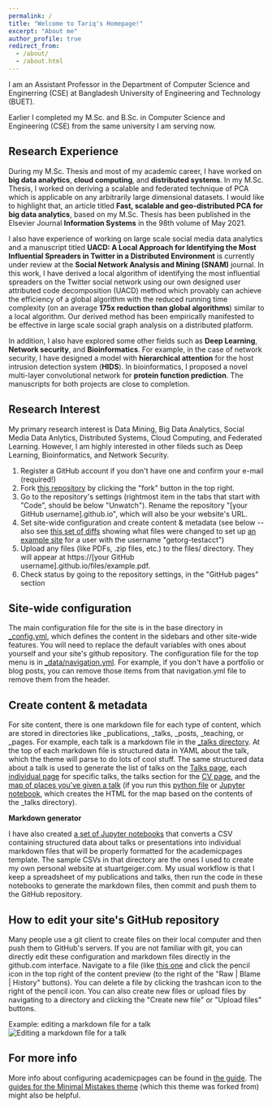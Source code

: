 ```yaml
---
permalink: /
title: "Welcome to Tariq's Homepage!"
excerpt: "About me"
author_profile: true
redirect_from: 
  - /about/
  - /about.html
---
```



I am an Assistant Professor in the Department of Computer Science and Enginerring (CSE) at Bangladesh University of Engineering and Technology (BUET). 

Earlier I completed my M.Sc. and B.Sc. in Computer Science and Engineering (CSE) from the same university I am serving now.

Research Experience
------
During my M.Sc. Thesis and most of my academic career, I have worked on <b>big data analytics</b>, <b>cloud computing</b>, and <b>distributed systems</b>. In my M.Sc. Thesis, I worked on deriving a scalable and federated technique of PCA which is applicable on any arbitrarily large dimensional datasets. I would like to highlight that, an article titled <b>Fast, scalable and geo-distributed PCA for big data analytics</b>, based on my M.Sc. Thesis has been published in the Elsevier Journal <b>Information Systems</b> in the 98th volume of May 2021. 

I also have experience of working on large scale social media data analytics and a manuscript titled <b>UACD: A Local Approach for Identifying the Most Influential Spreaders in Twitter in a Distributed Environment</b> is currently under review at the <b>Social Network Analysis and Mining (SNAM)</b> journal. In this work, I have derived a local algorithm of identifying the most influential spreaders on the Twitter social network using our own designed user attributed code decomposition (UACD) method which provably can achieve the efficiency of a global algorithm with the reduced running time complexity (on an average <b>175x reduction than global algorithms</b>) similar to a local algorithm. Our derived method has been empirically manifested to be effective in large scale social graph analysis on a distributed platform.  

In addition, I also have explored some other fields such as <b>Deep Learning</b>, <b>Network security</b>, and <b>Bioinformatics</b>. For example, in the case of network security, I have designed a model with <b>hierarchical attention</b> for the host intrusion detection system (<b>HIDS</b>). In bioinformatics, I proposed a novel multi-layer convolutional network for <b>protein function prediction</b>. The manuscripts for both projects are close to completion.

Research Interest
------
My primary research interest is Data Mining, Big Data Analytics, Social Media Data Anlytics, Distributed Systems, Cloud Computing, and Federated Learning. However, I am highly interested in other fileds such as Deep Learning, Bioinformatics, and Network Security.

1. Register a GitHub account if you don't have one and confirm your e-mail (required!)
1. Fork [this repository](https://github.com/academicpages/academicpages.github.io) by clicking the "fork" button in the top right. 
1. Go to the repository's settings (rightmost item in the tabs that start with "Code", should be below "Unwatch"). Rename the repository "[your GitHub username].github.io", which will also be your website's URL.
1. Set site-wide configuration and create content & metadata (see below -- also see [this set of diffs](http://archive.is/3TPas) showing what files were changed to set up [an example site](https://getorg-testacct.github.io) for a user with the username "getorg-testacct")
1. Upload any files (like PDFs, .zip files, etc.) to the files/ directory. They will appear at https://[your GitHub username].github.io/files/example.pdf.  
1. Check status by going to the repository settings, in the "GitHub pages" section

Site-wide configuration
------
The main configuration file for the site is in the base directory in [_config.yml](https://github.com/academicpages/academicpages.github.io/blob/master/_config.yml), which defines the content in the sidebars and other site-wide features. You will need to replace the default variables with ones about yourself and your site's github repository. The configuration file for the top menu is in [_data/navigation.yml](https://github.com/academicpages/academicpages.github.io/blob/master/_data/navigation.yml). For example, if you don't have a portfolio or blog posts, you can remove those items from that navigation.yml file to remove them from the header. 

Create content & metadata
------
For site content, there is one markdown file for each type of content, which are stored in directories like _publications, _talks, _posts, _teaching, or _pages. For example, each talk is a markdown file in the [_talks directory](https://github.com/academicpages/academicpages.github.io/tree/master/_talks). At the top of each markdown file is structured data in YAML about the talk, which the theme will parse to do lots of cool stuff. The same structured data about a talk is used to generate the list of talks on the [Talks page](https://academicpages.github.io/talks), each [individual page](https://academicpages.github.io/talks/2012-03-01-talk-1) for specific talks, the talks section for the [CV page](https://academicpages.github.io/cv), and the [map of places you've given a talk](https://academicpages.github.io/talkmap.html) (if you run this [python file](https://github.com/academicpages/academicpages.github.io/blob/master/talkmap.py) or [Jupyter notebook](https://github.com/academicpages/academicpages.github.io/blob/master/talkmap.ipynb), which creates the HTML for the map based on the contents of the _talks directory).

**Markdown generator**

I have also created [a set of Jupyter notebooks](https://github.com/academicpages/academicpages.github.io/tree/master/markdown_generator
) that converts a CSV containing structured data about talks or presentations into individual markdown files that will be properly formatted for the academicpages template. The sample CSVs in that directory are the ones I used to create my own personal website at stuartgeiger.com. My usual workflow is that I keep a spreadsheet of my publications and talks, then run the code in these notebooks to generate the markdown files, then commit and push them to the GitHub repository.

How to edit your site's GitHub repository
------
Many people use a git client to create files on their local computer and then push them to GitHub's servers. If you are not familiar with git, you can directly edit these configuration and markdown files directly in the github.com interface. Navigate to a file (like [this one](https://github.com/academicpages/academicpages.github.io/blob/master/_talks/2012-03-01-talk-1.md) and click the pencil icon in the top right of the content preview (to the right of the "Raw | Blame | History" buttons). You can delete a file by clicking the trashcan icon to the right of the pencil icon. You can also create new files or upload files by navigating to a directory and clicking the "Create new file" or "Upload files" buttons. 

Example: editing a markdown file for a talk
![Editing a markdown file for a talk](/images/editing-talk.png)

For more info
------
More info about configuring academicpages can be found in [the guide](https://academicpages.github.io/markdown/). The [guides for the Minimal Mistakes theme](https://mmistakes.github.io/minimal-mistakes/docs/configuration/) (which this theme was forked from) might also be helpful.
